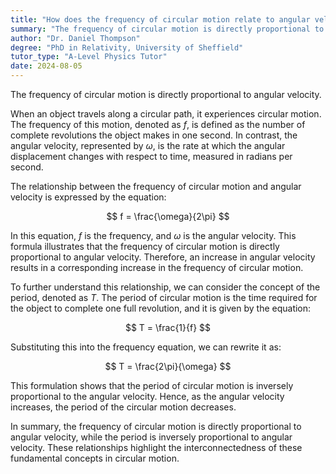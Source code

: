 ```yaml
---
title: "How does the frequency of circular motion relate to angular velocity?"
summary: "The frequency of circular motion is directly proportional to the angular velocity."
author: "Dr. Daniel Thompson"
degree: "PhD in Relativity, University of Sheffield"
tutor_type: "A-Level Physics Tutor"
date: 2024-08-05
---
```


The frequency of circular motion is directly proportional to angular velocity.

When an object travels along a circular path, it experiences circular motion. The frequency of this motion, denoted as $f$, is defined as the number of complete revolutions the object makes in one second. In contrast, the angular velocity, represented by $\omega$, is the rate at which the angular displacement changes with respect to time, measured in radians per second.

The relationship between the frequency of circular motion and angular velocity is expressed by the equation:

$$
f = \frac{\omega}{2\pi}
$$

In this equation, $f$ is the frequency, and $\omega$ is the angular velocity. This formula illustrates that the frequency of circular motion is directly proportional to angular velocity. Therefore, an increase in angular velocity results in a corresponding increase in the frequency of circular motion.

To further understand this relationship, we can consider the concept of the period, denoted as $T$. The period of circular motion is the time required for the object to complete one full revolution, and it is given by the equation:

$$
T = \frac{1}{f}
$$

Substituting this into the frequency equation, we can rewrite it as:

$$
T = \frac{2\pi}{\omega}
$$

This formulation shows that the period of circular motion is inversely proportional to the angular velocity. Hence, as the angular velocity increases, the period of the circular motion decreases.

In summary, the frequency of circular motion is directly proportional to angular velocity, while the period is inversely proportional to angular velocity. These relationships highlight the interconnectedness of these fundamental concepts in circular motion.
    